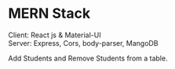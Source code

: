 # MERN Stack  <br />
Client: React js & Material-UI <br />
Server: Express, Cors, body-parser, MangoDB <br />

Add Students and Remove Students from a table. 
